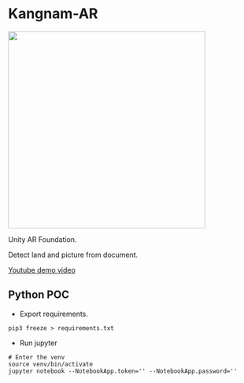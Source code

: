 # Kangnam-AR

<img src="https://user-images.githubusercontent.com/16532326/110264244-343f9380-7ffc-11eb-99bc-041c3e2b46e8.jpg" height="400">

Unity AR Foundation.

Detect land and picture from document.

[Youtube demo video](https://youtu.be/FXflQEjoHCQ)

## Python POC

- Export requirements.
```
pip3 freeze > requirements.txt
```

- Run jupyter
```
# Enter the venv
source venv/bin/activate
jupyter notebook --NotebookApp.token='' --NotebookApp.password=''
```
